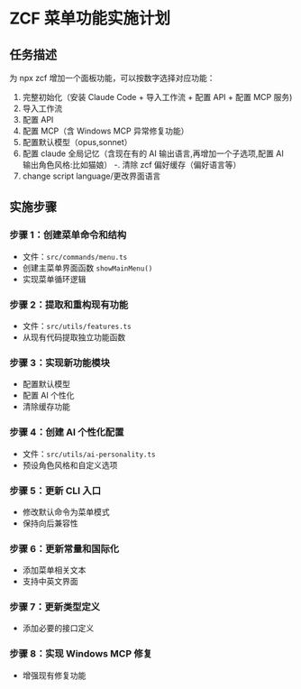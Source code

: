 # ZCF 菜单功能实施计划

## 任务描述

为 npx zcf 增加一个面板功能，可以按数字选择对应功能：

1. 完整初始化（安装 Claude Code + 导入工作流 + 配置 API + 配置 MCP 服务)
2. 导入工作流
3. 配置 API
4. 配置 MCP（含 Windows MCP 异常修复功能）
5. 配置默认模型（opus,sonnet）
6. 配置 claude 全局记忆（含现在有的 AI 输出语言,再增加一个子选项,配置 AI 输出角色风格:比如猫娘）
   -. 清除 zcf 偏好缓存（偏好语言等）
7. change script language/更改界面语言

## 实施步骤

### 步骤 1：创建菜单命令和结构

- 文件：`src/commands/menu.ts`
- 创建主菜单界面函数 `showMainMenu()`
- 实现菜单循环逻辑

### 步骤 2：提取和重构现有功能

- 文件：`src/utils/features.ts`
- 从现有代码提取独立功能函数

### 步骤 3：实现新功能模块

- 配置默认模型
- 配置 AI 个性化
- 清除缓存功能

### 步骤 4：创建 AI 个性化配置

- 文件：`src/utils/ai-personality.ts`
- 预设角色风格和自定义选项

### 步骤 5：更新 CLI 入口

- 修改默认命令为菜单模式
- 保持向后兼容性

### 步骤 6：更新常量和国际化

- 添加菜单相关文本
- 支持中英文界面

### 步骤 7：更新类型定义

- 添加必要的接口定义

### 步骤 8：实现 Windows MCP 修复

- 增强现有修复功能
